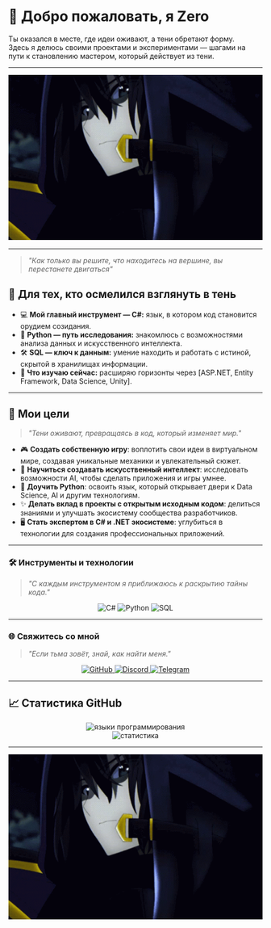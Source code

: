 # 👋 Добро пожаловать, я **Zero**  

Ты оказался в месте, где идеи оживают, а тени обретают форму.  
Здесь я делюсь своими проектами и экспериментами — шагами на пути к становлению мастером, который действует из тени.  

---

<div align="center">
  <img src="https://github.com/ZeroStalker3/ZeroStalker3/raw/main/the-eminence-in-shadow-the-eminence-of-shadow.gif" alt="I AM ATOMIC" width="600" />
</div>

---
> *"Как только вы решите, что находитесь на вершине, вы перестанете двигаться"*   

## 🌌 **Для тех, кто осмелился взглянуть в тень**  
- 💻 **Мой главный инструмент — C#:** язык, в котором код становится орудием созидания.  
- 🐍 **Python — путь исследования:** знакомлюсь с возможностями анализа данных и искусственного интеллекта.  
- 🛠️ **SQL — ключ к данным:** умение находить и работать с истиной, скрытой в хранилищах информации.  
- 🌱 **Что изучаю сейчас:** расширяю горизонты через [ASP.NET, Entity Framework, Data Science, Unity].  

---


## 🌠 **Мои цели**  
> *"Тени оживают, превращаясь в код, который изменяет мир."*  

- 🎮 **Создать собственную игру**: воплотить свои идеи в виртуальном мире, создавая уникальные механики и увлекательный сюжет.  
- 🧠 **Научиться создавать искусственный интеллект**: исследовать возможности AI, чтобы сделать приложения и игры умнее.  
- 🐍 **Доучить Python**: освоить язык, который открывает двери к Data Science, AI и другим технологиям.  
- ✨ **Делать вклад в проекты с открытым исходным кодом**: делиться знаниями и улучшать экосистему сообщества разработчиков.  
- 🖥️ **Стать экспертом в C# и .NET экосистеме**: углубиться в технологии для создания профессиональных приложений.  

---

### 🛠️ **Инструменты и технологии**  
> *"С каждым инструментом я приближаюсь к раскрытию тайны кода."*  

<div align="center">
  <img src="https://img.shields.io/badge/C%23-%23239120.svg?style=for-the-badge&logo=c-sharp&logoColor=white" alt="C#" />
  <img src="https://img.shields.io/badge/Python-%2314354C.svg?style=for-the-badge&logo=python&logoColor=white" alt="Python" />
  <img src="https://img.shields.io/badge/SQL-%2300f.svg?style=for-the-badge&logo=microsoft-sql-server&logoColor=white" alt="SQL" />
</div>

---

### 🌐 **Свяжитесь со мной**  
> *"Если тьма зовёт, знай, как найти меня."*  

<div align="center">
  <a href="https://github.com/ZeroStalker3" target="_blank">
    <img src="https://img.shields.io/badge/GitHub-%2312100E.svg?style=for-the-badge&logo=github&logoColor=white" alt="GitHub" />
  </a>
  <a href="https://discord.com/users/373804077932609536" target="_blank">
    <img src="https://img.shields.io/badge/Discord-%237289DA.svg?style=for-the-badge&logo=discord&logoColor=white" alt="Discord" />
  </a>
  <a href="https://t.me/zeroyzz" target="_blank">
    <img src="https://img.shields.io/badge/Telegram-%232CA5E0.svg?style=for-the-badge&logo=telegram&logoColor=white" alt="Telegram" />
  </a>
</div>

---

## 📈 **Статистика GitHub**  
<div align="center">
  <img src="https://github-readme-stats.vercel.app/api/top-langs/?username=ZeroStalker3&layout=compact&theme=radical" alt="языки программирования" />
  <br />
  <img src="https://github-readme-stats.vercel.app/api?username=ZeroStalker3&show_icons=true&theme=radical"" alt="статистика" />
</div>

---

<div align="center">
  <img src="https://github.com/ZeroStalker3/ZeroStalker3/raw/main/the-eminence-in-shadow-the-eminence-of-shadow.gif" alt="I AM ATOMIC" width="600" />
</div>
